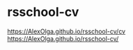 # rsschool-cv

<https://AlexOlga.github.io/rsschool-cv/cv>
<https://AlexOlga.github.io/rsschool-cv/>
